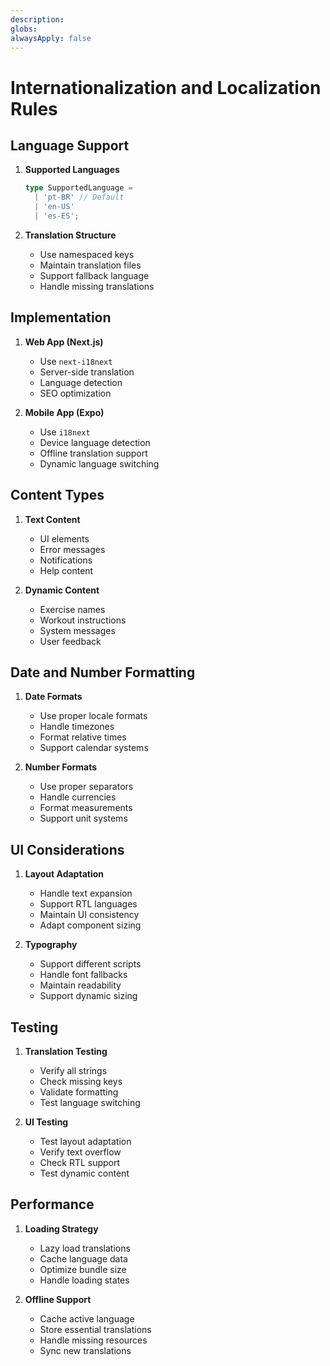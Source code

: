 ```yaml
---
description:
globs:
alwaysApply: false
---
```


# Internationalization and Localization Rules

## Language Support

1. **Supported Languages**

   ```typescript
   type SupportedLanguage =
     | 'pt-BR' // Default
     | 'en-US'
     | 'es-ES';
   ```

2. **Translation Structure**
   - Use namespaced keys
   - Maintain translation files
   - Support fallback language
   - Handle missing translations

## Implementation

1. **Web App (Next.js)**

   - Use `next-i18next`
   - Server-side translation
   - Language detection
   - SEO optimization

2. **Mobile App (Expo)**
   - Use `i18next`
   - Device language detection
   - Offline translation support
   - Dynamic language switching

## Content Types

1. **Text Content**

   - UI elements
   - Error messages
   - Notifications
   - Help content

2. **Dynamic Content**
   - Exercise names
   - Workout instructions
   - System messages
   - User feedback

## Date and Number Formatting

1. **Date Formats**

   - Use proper locale formats
   - Handle timezones
   - Format relative times
   - Support calendar systems

2. **Number Formats**
   - Use proper separators
   - Handle currencies
   - Format measurements
   - Support unit systems

## UI Considerations

1. **Layout Adaptation**

   - Handle text expansion
   - Support RTL languages
   - Maintain UI consistency
   - Adapt component sizing

2. **Typography**
   - Support different scripts
   - Handle font fallbacks
   - Maintain readability
   - Support dynamic sizing

## Testing

1. **Translation Testing**

   - Verify all strings
   - Check missing keys
   - Validate formatting
   - Test language switching

2. **UI Testing**
   - Test layout adaptation
   - Verify text overflow
   - Check RTL support
   - Test dynamic content

## Performance

1. **Loading Strategy**

   - Lazy load translations
   - Cache language data
   - Optimize bundle size
   - Handle loading states

2. **Offline Support**
   - Cache active language
   - Store essential translations
   - Handle missing resources
   - Sync new translations
